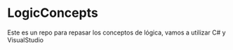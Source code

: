 # LogicConcepts

Este es un repo para repasar los conceptos de lógica, vamos a utilizar C# y VisualStudio
